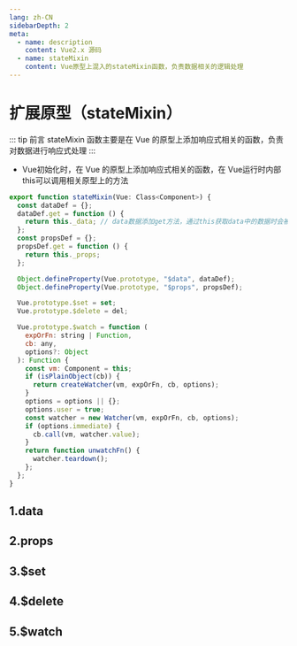 ```yaml
---
lang: zh-CN
sidebarDepth: 2
meta:
  - name: description
    content: Vue2.x 源码
  - name: stateMixin
    content: Vue原型上混入的stateMixin函数，负责数据相关的逻辑处理
---
```


# 扩展原型（stateMixin）

::: tip 前言
stateMixin 函数主要是在 Vue 的原型上添加响应式相关的函数，负责对数据进行响应式处理
:::


- Vue初始化时，在 Vue 的原型上添加响应式相关的函数，在 Vue运行时内部this可以调用相关原型上的方法

```js
export function stateMixin(Vue: Class<Component>) {
  const dataDef = {};
  dataDef.get = function () {
    return this._data; // data数据添加get方法，通过this获取data中的数据时会被这里的函数拦截返回数据
  };
  const propsDef = {};
  propsDef.get = function () {
    return this._props;
  };

  Object.defineProperty(Vue.prototype, "$data", dataDef);
  Object.defineProperty(Vue.prototype, "$props", propsDef);

  Vue.prototype.$set = set;
  Vue.prototype.$delete = del;

  Vue.prototype.$watch = function (
    expOrFn: string | Function,
    cb: any,
    options?: Object
  ): Function {
    const vm: Component = this;
    if (isPlainObject(cb)) {
      return createWatcher(vm, expOrFn, cb, options);
    }
    options = options || {};
    options.user = true;
    const watcher = new Watcher(vm, expOrFn, cb, options);
    if (options.immediate) {
      cb.call(vm, watcher.value);
    }
    return function unwatchFn() {
      watcher.teardown();
    };
  };
}
```

## 1.data

## 2.props

## 3.$set

## 4.$delete

## 5.$watch

<!-- <Vssue /> -->
